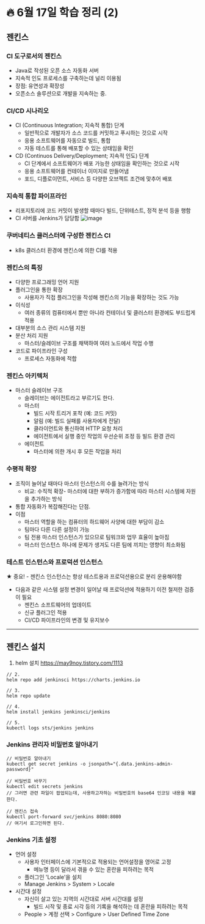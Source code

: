 # :fire: 6월 17일 학습 정리 (2)

## 젠킨스

### CI 도구로서의 젠킨스

- Java로 작성된 오픈 소스 자동화 서버
- 지속적 인도 프로세스를 구축하는데 널리 이용됨
- 장점: 유연성과 확장성
- 오픈소스 솔루션으로 개발을 지속하는 중.

### CI/CD 시나리오

- CI (Continuous Integration; 지속적 통합) 단계
  - 일반적으로 개발자가 소스 코드를 커밋하고 푸시하는 것으로 시작
  - 응용 소프트웨어를 자동으로 빌드, 통합
  - 자동 테스트를 통해 배포할 수 있는 상태임을 확인
- CD (Continuos Delivery/Deployment; 지속적 인도) 단계
  - CI 단계에서 소프트웨어가 배포 가능한 상태임을 확인하는 것으로 시작
  - 응용 소프트웨어를 컨테이너 이미지로 만들어냄
  - 포드, 디플로이먼트, 서비스 등 다양한 오브젝트 조건에 맞추어 배포
 
### 지속적 통합 파이프라인

- 리포지토리에 코드 커밋이 발생할 때마다 빌드, 단위테스트, 정적 분석 등을 행함
- CI 서버를 Jenkins가 담당함
![image](https://github.com/SSOFERRET/devcourse-review/assets/148465774/c6c540a4-2c9c-44dc-ab44-78ac86db3ca5)

### 쿠버네티스 클러스터에 구성한 젠킨스 CI

- k8s 클러스터 환경에 젠킨스에 의한 CI를 적용

### 젠킨스의 특징

- 다양한 프로그래밍 언어 지원
- 플러그인을 통한 확장
  - 사용자가 직접 플러그인을 작성해 젠킨스의 기능을 확장하는 것도 가능
- 이식성
  - 여러 종류의 컴퓨터에서 뿐만 아니라 컨테이너 및 클러스터 환경에도 부드럽게 적용
- 대부분의 소스 관리 시스템 지원
- 분산 처리 지원
  - 마스터/슬레이브 구조를 채택하여 여러 노드에서 작업 수행
- 코드로 파이프라인 구성
  - 프로세스 자동화에 적합
 
### 젠킨스 아키텍처

- 마스터 슬레이브 구조
  - 슬레이브는 에이전트라고 부르기도 한다.
  - 마스터
    - 빌드 시작 트리거 포착 (예: 코드 커밋)
    - 알림 (예: 빌드 실패를 사용자에게 전달)
    - 클라이언트와 통신하여 HTTP 요청 처리
    - 에이전트에서 실행 중인 작업의 우선순위 조정 등 빌드 환경 관리
  - 에이전트
    - 마스터에 의한 개시 후 모든 작업을 처리
   
### 수평적 확장

- 조직이 늘어날 때마다 마스터 인스턴스의 수를 늘려가는 방식
  - 비교: 수직적 확장- 마스터에 대한 부하가 증가함에 따라 마스터 시스템에 자원을 추가하는 방식
- 통합 자동화가 복잡해진다는 단점.
- 이점
  - 마스터 역할을 하는 컴퓨터의 하드웨어 사양에 대한 부담이 감소
  - 팀마다 다른 다른 설정이 가능
  - 팀 전용 마스터 인스턴스가 있으므로 팀워크와 업무 효율이 높아짐
  - 마스터 인스턴스 하나에 문제가 생겨도 다른 팀에 끼치는 영향이 최소화됨
 
### 테스트 인스턴스와 프로덕션 인스턴스

★ 중요! - 젠킨스 인스턴스는 항상 테스트용과 프로덕션용으로 분리 운용해야함

- 다음과 같은 시스템 설정 변경이 일어날 때 프로덕션에 적용하기 이전 철저한 검증이 필요
  - 젠킨스 소프트웨어의 업데이트
  - 신규 플러그인 적용
  - CI/CD 파이프라인의 변경 및 유지보수

---

## 젠킨스 설치

1. helm 설치
https://may9noy.tistory.com/1113
```
// 2. 
helm repo add jenkinsci https://charts.jenkins.io

// 3.
helm repo update

// 4.
helm install jenkins jenkinsci/jenkins

// 5.
kubectl logs sts/jenkins jenkins
```

### Jenkins 관리자 비밀번호 알아내기

```
// 비밀번호 알아내기
kubectl get secret jenkins -o jsonpath="{.data.jenkins-admin-password}"

// 비밀번호 바꾸기
kubectl edit secrets jenkins
// 그러면 관련 파일이 팝업되는데, 사용하고자하는 비밀번호의 base64 인코딩 내용을 복붙한다.

// 젠킨스 접속
kubectl port-forward svc/jenkins 8080:8080
// 여기서 로그인하면 된다.
```
### Jenkins 기초 설정

- 언어 설정
  - 사용자 인터페이스에 기본적으로 적용되는 언어설정을 영어로 고정
    - 메뉴명 등이 달라서 겪을 수 있는 혼란을 피하려는 목적
  - 플러그인 'Locale'을 설치
  - Manage Jenkins > System > Locale
- 시간대 설정
  - 자신이 살고 있는 지역의 시간대로 서버 시간대를 설정
    - 빌드 시작 및 종료 시각 등의 기록을 해석하는 데 혼란을 피하려는 목적
  - People > 계정 선택 > Configure > User Defined Time Zone
